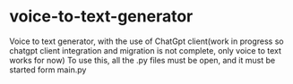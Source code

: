 # voice-to-text-generator
Voice to text generator, with the use of ChatGpt client(work in progress so chatgpt client integration and migration is not complete, only voice to text works for now)
To use this, all the .py files must be open, and it must be started form main.py
